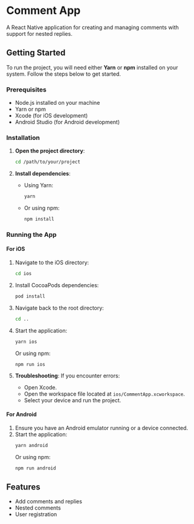 # Comment App

A React Native application for creating and managing comments with support for nested replies.

## Getting Started

To run the project, you will need either **Yarn** or **npm** installed on your system. Follow the steps below to get started.

### Prerequisites

- Node.js installed on your machine
- Yarn or npm
- Xcode (for iOS development)
- Android Studio (for Android development)

### Installation

1. **Open the project directory**:
   ```bash
   cd /path/to/your/project
   ```

2. **Install dependencies**:
   - Using Yarn:
     ```bash
     yarn
     ```
   - Or using npm:
     ```bash
     npm install
     ```

### Running the App

#### For iOS

1. Navigate to the iOS directory:
   ```bash
   cd ios
   ```

2. Install CocoaPods dependencies:
   ```bash
   pod install
   ```

3. Navigate back to the root directory:
   ```bash
   cd ..
   ```

4. Start the application:
   ```bash
   yarn ios
   ```
   Or using npm:
   ```bash
   npm run ios
   ```

5. **Troubleshooting**: If you encounter errors:
   - Open Xcode.
   - Open the workspace file located at `ios/CommentApp.xcworkspace`.
   - Select your device and run the project.

#### For Android

1. Ensure you have an Android emulator running or a device connected.
2. Start the application:
   ```bash
   yarn android
   ```
   Or using npm:
   ```bash
   npm run android
   ```

## Features

- Add comments and replies
- Nested comments
- User registration
